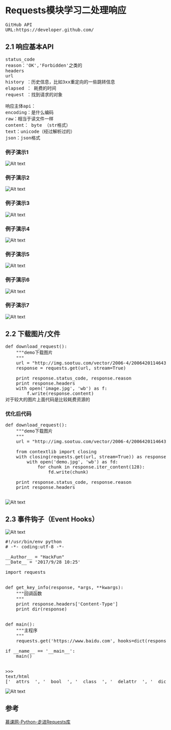 # Requests模块学习二处理响应

<pre>
GitHub API
URL:https://developer.github.com/
</pre>

## 2.1 响应基本API
<pre>
status_code
reason：'OK','Forbidden'之类的
headers
url
history ：历史信息，比如3xx重定向的一些跳转信息
elapsed ： 耗费的时间
request ：找到请求的对象

响应主体api：
encoding：是什么编码
raw：相当于读文件一样
content： byte （str格式）
text：unicode（经过解析过的）
json：json格式
</pre>

### 例子演示1

![Alt text](./images/41-1.png)

### 例子演示2

![Alt text](./images/41-2.png)

### 例子演示3

![Alt text](./images/41-3.png)

### 例子演示4

![Alt text](./images/41-4.png)

### 例子演示5

![Alt text](./images/41-5.png)

### 例子演示6

![Alt text](./images/41-6.png)

### 例子演示7

![Alt text](./images/41-7.png)


## 2.2 下载图片/文件

<pre>
def download_request():
    """demo下载图片
    """
    url = "http://img.sootuu.com/vector/2006-4/2006420114643989.jpg"
    response = requests.get(url, stream=True)

    print response.status_code, response.reason
    print response.headers
    with open('image.jpg', 'wb') as f:
        f.write(response.content)
对于较大的图片上面代码是比较耗费资源的
</pre>

### 优化后代码
<pre>
def download_request():
    """demo下载图片
    """
    url = "http://img.sootuu.com/vector/2006-4/2006420114643989.jpg"

    from contextlib import closing
    with closing(requests.get(url, stream=True)) as response:
        with open('demo.jpg', 'wb') as fd:
            for chunk in response.iter_content(128):
                fd.write(chunk)

    print response.status_code, response.reason
    print response.headers

</pre>

![Alt text](./images/23-1.png)

## 2.3 事件钩子（Event Hooks）


![Alt text](./images/23-2.png)

<pre>
#!/usr/bin/env python
# -*- coding:utf-8 -*-

__Author__ = "HackFun"
__Date__ = '2017/9/28 10:25'

import requests


def get_key_info(response, *args, **kwargs):
    """回调函数
    """
    print response.headers['Content-Type']
    print dir(response)


def main():
    """主程序
    """
    requests.get('https://www.baidu.com', hooks=dict(response=get_key_info))

if __name__ == '__main__':
    main()


>>>
text/html
['__attrs__', '__bool__', '__class__', '__delattr__', '__dict__', '__doc__', '__enter__', '__exit__', '__format__', '__getattribute__', '__getstate__', '__hash__', '__init__', '__iter__', '__module__', '__new__', '__nonzero__', '__reduce__', '__reduce_ex__', '__repr__', '__setattr__', '__setstate__', '__sizeof__', '__str__', '__subclasshook__', '__weakref__', '_content', '_content_consumed', '_next', 'apparent_encoding', 'close', 'connection', 'content', 'cookies', 'elapsed', 'encoding', 'headers', 'history', 'is_permanent_redirect', 'is_redirect', 'iter_content', 'iter_lines', 'json', 'links', 'next', 'ok', 'raise_for_status', 'raw', 'reason', 'request', 'status_code', 'text', 'url']
</pre>

![Alt text](./images/23-3.png)


## 参考

[慕课网-Python-走进Requests库](http://www.imooc.com/learn/736)